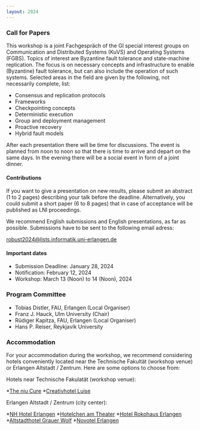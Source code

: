 ```yaml
---
layout: 2024
---
```


### Call for Papers

This workshop is a joint Fachgespräch of the GI special interest groups on Communication and Distributed Systems (KuVS) and Operating Systems (FGBS). Topics of interest are Byzantine fault tolerance and state-machine replication. The focus is on necessary concepts and infrastructure to enable (Byzantine) fault tolerance, but can also include the operation of such systems. Selected areas in the field are given by the following, not necessarily complete, list:


* Consensus and replication protocols
* Frameworks
* Checkpointing concepts
* Deterministic execution
* Group and deployment management
* Proactive recovery
* Hybrid fault models

<!-- * System support for blockchain
* System support for resource-limited devices and blockchain
* Resilient agreement protocols
* Trusted execution for improved resilience of decentralized infrastructures
* Blockchain consistency
* Cryptocurrency attacks and incentives
* Smart contract performance and security
* Blockchain soft and hard forks
* Anonymity and confidentiality in distributed ledgers
* Governance of distributed ledgers
* Scalability of distributed ledgers
* Use cases
* Novel application scenarios -->

After each presentation there will be time for discussions. The event is planned from noon to noon so that there is time to arrive and depart on the same days. In the evening there will be a social event in form of a joint dinner.

#### Contributions

If you want to give a presentation on new results, please submit an abstract (1 to 2 pages) describing your talk before the deadline. 
Alternatively, you could submit a short paper (6 to 8 pages) that in case of acceptance will be published as LNI proceedings. 

We recommend English submissions and English presentations, as far as possible. Submissions have to be sent to the following email adress:

[robust2024@lists.informatik.uni-erlangen.de](mailto://robust2024@lists.informatik.uni-erlangen.de) 

#### Important dates

* Submission Deadline: January 28, 2024
* Notification: February 12, 2024
* Workshop: March 13 (Noon) to 14 (Noon), 2024

### Program Committee


* Tobias Distler, FAU, Erlangen (Local Organiser)
* Franz J. Hauck, Ulm University (Chair)
* Rüdiger Kapitza, FAU, Erlangen (Local Organiser)
* Hans P. Reiser, Reykjavík University


### Accommodation

For your accommodation during the workshop, we recommend considering hotels conveniently located near the Technische Fakultät (workshop venue) or Erlangen Altstadt / Zentrum. Here are some options to choose from:

Hotels near Technische Fakulatät (workshop venue):

*[The niu Cure](https://the.niu.de/hotels/deutschland/erlangen/the-niu-cure)
*[Creativhotel Luise](https://www.hotel-luise.de/)


Erlangen Altstadt / Zentrum (city center):

*[NH Hotel Erlangen](https://www.nh-hotels.com/en/hotel/nh-erlangen)
*[Hotelchen am Theater](www.hotelchen-am-theater.de)
*[Hotel Rokohaus Erlangen](https://hotel-rokokohaus-erlangen.hotel-mix.de/)
*[Altstadthotel Grauer Wolf](https://grauer-wolf.de/)
*[Novotel Erlangen](https://all.accor.com/hotel/5376/index.de.shtml?utm_campaign=seo+maps&utm_medium=seo+maps&utm_source=google+Maps)
